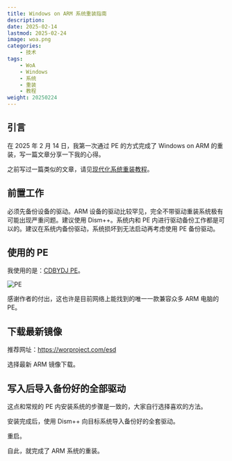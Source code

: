 ```yaml
---
title: Windows on ARM 系统重装指南
description: 
date: 2025-02-14
lastmod: 2025-02-24
image: woa.png
categories:
    - 技术
tags:
    - WoA
    - Windows
    - 系统
    - 重装
    - 教程
weight: 20250224
---
```


## 引言

在 2025 年 2 月 14 日，我第一次通过 PE 的方式完成了 Windows on ARM 的重装，写一篇文章分享一下我的心得。

之前写过一篇类似的文章，请见[现代化系统重装教程](https://eggroll.pages.dev/p/%E7%8E%B0%E4%BB%A3%E5%8C%96%E7%B3%BB%E7%BB%9F%E9%87%8D%E8%A3%85%E6%95%99%E7%A8%8B/)。

## 前置工作

必须先备份设备的驱动。ARM 设备的驱动比较罕见，完全不带驱动重装系统极有可能出现严重问题。建议使用 Dism++。系统内和 PE 内进行驱动备份工作都是可以的。建议在系统内备份驱动，系统损坏到无法启动再考虑使用 PE 备份驱动。

## 使用的 PE

我使用的是：[CDBYDJ PE](https://bydjpe.winos.me/)。

![PE](PE.png)

感谢作者的付出，这也许是目前网络上能找到的唯一一款兼容众多 ARM 电脑的 PE。

## 下载最新镜像

推荐网址：<https://worproject.com/esd>

选择最新 ARM 镜像下载。

## 写入后导入备份好的全部驱动

这点和常规的 PE 内安装系统的步骤是一致的，大家自行选择喜欢的方法。

安装完成后，使用 Dism++ 向目标系统导入备份好的全套驱动。

重启。

自此，就完成了 ARM 系统的重装。
